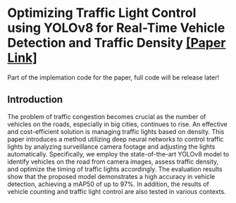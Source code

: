 # Optimizing Traffic Light Control using YOLOv8 for Real-Time Vehicle Detection and Traffic Density [[Paper Link]](https://ieeexplore.ieee.org/document/10616901/)

Part of the implemation code for the paper, full code will be release later!

## Introduction
The problem of traffic congestion becomes crucial as the number of vehicles on the roads, especially in big cities, continues to rise. An effective and cost-efficient solution is managing traffic lights based on density. This paper introduces a method utilizing deep neural networks to control traffic lights by analyzing surveillance camera footage and adjusting the lights automatically. Specifically, we employ the state-of-the-art YOLOv8 model to identify vehicles on the road from camera images, assess traffic density, and optimize the timing of traffic lights accordingly. The evaluation results show that the proposed model demonstrates a high accuracy in vehicle detection, achieving a mAP50 of up to 97%. In addition, the results of vehicle counting and traffic light control are also tested in various contexts.
